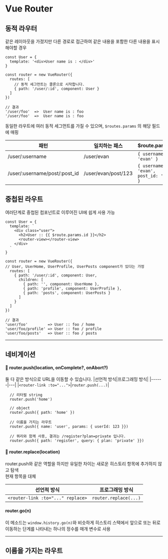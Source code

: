 # Vue Router

## 동적 라우터
같은 레이아웃을 가졌지만 다른 경로로 접근하여 같은 내용을 포함한 다른 내용을 표시해야할 경우
```
const User = {
  template: '<div>User name is : </div>'
}

const router = new VueRouter({
  routes: [
    // 동적 세그먼트는 콜론으로 시작합니다.
    { path: '/user/:id', component: User }
  ]
})

// 결과
'/user/foo'  =>  User name is : foo
'/user/foo'  =>  User name is : foo
```
동일한 라우트에 여러 동적 세그먼트를 가질 수 있으며, ```$routes.params``` 의 해당 필드에 매핑

|패턴|일치하는 패스|$route.params|
|------|---|---|
|/user/:username|	/user/evan|```{ username: 'evan' }```|
|/user/:username/post/:post_id|/user/evan/post/123|```{ username: 'evan', post_id: '123' }```|

## 중첩된 라우트
여러단계로 중첩된 컴포넌트로 이루어진 UI에 쉽게 사용 가능
```
const User = {
  template: `
    <div class="user">
      <h2>User :: {{ $route.params.id }}</h2>
      <router-view></router-view>
    </div>
  `
}

const router = new VueRouter({
// User, UserHome, UserProfile, UserPosts component가 있다는 가정
  routes: [
    { path: '/user/:id', component: User,
      children: [
        { path: '', component: UserHome }, 
        { path: 'profile', component: UserProfile },
        { path: 'posts', component: UserPosts }
      ]
    }
  ]
})

// 결과
'user/foo'         => User :: foo / home
'user/foo/profile' => User :: foo / profile
'user/foo/posts'   => User :: foo / posts
```

-------------


## 네비게이션

#### 🔹 router.push(location, onComplete?, onAbort?)
둘 다 같은 방식으로 URL을 이동할 수 있습니다.
|선언적 방식|프로그래밍 방식|
|------|---|
|```<router-link :to="...">```|```router.push(...)```|

```
  // 리터럴 string
  router.push('home')

  // object
  router.push({ path: 'home' })

  // 이름을 가지는 라우트
  router.push({ name: 'user', params: { userId: 123 }})

  // 쿼리와 함께 사용, 결과는 /register?plan=private 입니다.
  router.push({ path: 'register', query: { plan: 'private' }})
```

#### 🔹 router.replace(location)
router.push와 같은 역할을 하지만 유일한 차이는 새로운 히스토리 항목에 추가하지 않고 탐색 <br />
현재 항목을 대체

|선언적 방식|프로그래밍 방식|
|------|---|
|```<router-link :to="..." replace>```|```router.replace(...)```|

#### router.go(n)
이 메소드는 ```window.history.go(n)```와 비슷하게 히스토리 스택에서 앞으로 또는 뒤로 이동하는 단계를 나타내는 하나의 정수를 매개 변수로 사용

-----------

## 이름을 가지는 라우트










